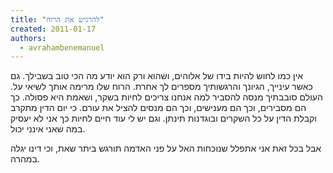 ```yaml
---
title: "להרגיש את הרוח"
created: 2011-01-17
authors: 
  - avrahambenemanuel
---
```


אין כמו לחוש להיות בידו של אלוהים, ושהוא ורק הוא יודע מה הכי טוב בשבילך. גם כאשר עינייך, הגיונך והרגשותיך מספרים לך אחרת. הרוח שלו מרימה אותך לשיאי על. העולם סובבתיך מנסה להסביר למה אנחנו צריכים לחיות בשקר, ושאמת היא פסולה. כך הם מסבירים, וכך הם מענישים, וכך הם מנסים להציל את עורם. כי יום הדין מתקרב וקבלת הדין על כל השקרים ובוגדנות תינתן. וגם יש לי עוד חיים לחיות כך אני לא יעסיק במה שאני אינני יכול.

אבל בכל זאת אני אתפלל שנוכחות האל על פני האדמה תורגש ביתר שאת, וכי דינו יגלה במהרה.
